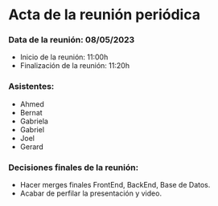 # Acta de la reunión periódica

### Data de la reunión: 08/05/2023 
- Inicio de la reunión: 11:00h 
- Finalización de la reunión: 11:20h 

### Asistentes:
- Ahmed
- Bernat
- Gabriela
- Gabriel
- Joel
- Gerard

### Decisiones finales de la reunión:
- Hacer merges finales FrontEnd, BackEnd, Base de Datos.
- Acabar de perfilar la presentación y video. 
